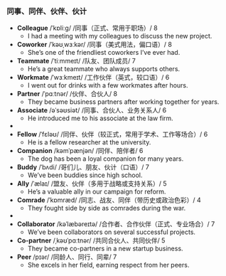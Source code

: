 ### 同事、同伴、伙伴、伙计

- **Colleague** /ˈkɒliːɡ/ /同事（正式、常用于职场）/ 8  
  - I had a meeting with my colleagues to discuss the new project.
- **Coworker** /ˈkəʊˌwɜːkər/ /同事（美式用法，偏口语）/ 8  
  - She’s one of the friendliest coworkers I’ve ever had.
- **Teammate** /ˈtiːmmeɪt/ /队友、团队成员/ 7  
  - He’s a great teammate who always supports others.
- **Workmate** /ˈwɜːkmeɪt/ /工作伙伴（英式，较口语）/ 6  
  - I went out for drinks with a few workmates after hours.
- **Partner** /ˈpɑːtnər/ /伙伴、合伙人/ 8  
  - They became business partners after working together for years.
- **Associate** /əˈsəʊsiət/ /同事、合伙人、业务关系人/ 6  
  - He introduced me to his associate at the law firm.
- 
- **Fellow** /ˈfɛləʊ/ /同伴、伙伴（较正式，常用于学术、工作等场合）/ 6  
  - He is a fellow researcher at the university.
- **Companion** /kəmˈpænjən/ /同伴、陪伴者/ 6  
  - The dog has been a loyal companion for many years.
- **Buddy** /ˈbʌdi/ /哥们儿、朋友、伙计（口语）/ 7  
  - We’ve been buddies since high school.
- **Ally** /ˈælaɪ/ /盟友、伙伴（多用于战略或支持关系）/ 5  
  - He’s a valuable ally in our campaign for reform.
- **Comrade** /ˈkɒmræd/ /同志、战友、同伴（带历史或政治色彩）/ 4  
  - They fought side by side as comrades during the war.
- 
- **Collaborator** /kəˈlæbəreɪtə/ /合作者、合作伙伴（正式、专业场合）/ 7  
  - We’ve been collaborators on several successful projects.
- **Co-partner** /ˌkəʊˈpɑːtnər/ /共同合伙人、共同伙伴/ 5  
  - They became co-partners in a new startup business.
- **Peer** /pɪər/ /同龄人、同行、同辈/ 7  
  - She excels in her field, earning respect from her peers.

